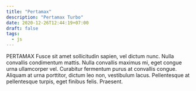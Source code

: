 ```yaml
---
title: "Pertamax"
description: "Pertamax Turbo"
date: 2020-12-26T12:44:19+07:00
draft: false
tags:
  - js
---
```


PERTAMAX
Fusce sit amet sollicitudin sapien, vel dictum nunc. Nulla convallis condimentum mattis. Nulla convallis maximus mi, eget congue urna ullamcorper vel. Curabitur fermentum purus at convallis congue. Aliquam at urna porttitor, dictum leo non, vestibulum lacus. Pellentesque at pellentesque turpis, eget finibus felis. Praesent.
